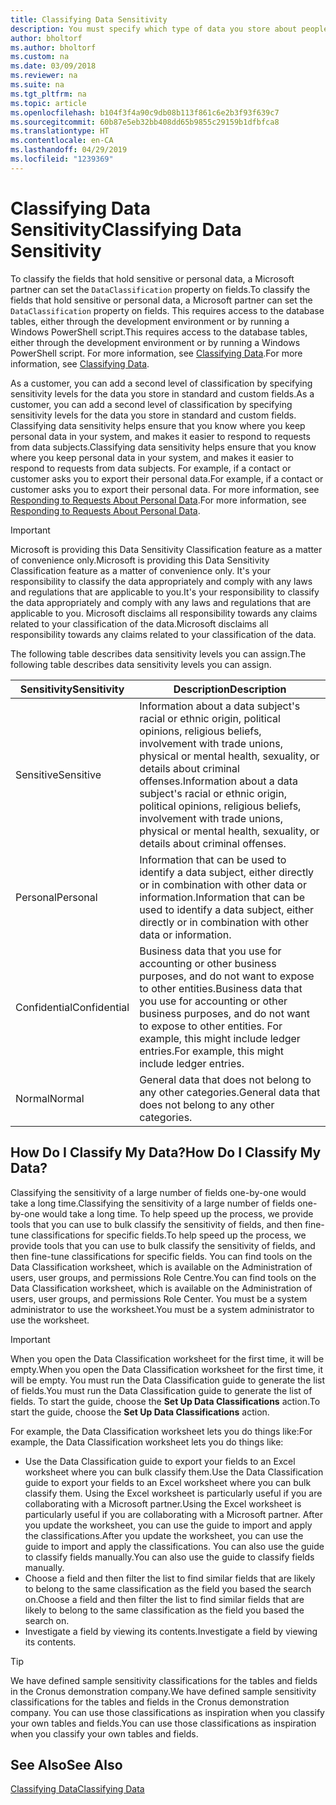 ```yaml
---
title: Classifying Data Sensitivity
description: You must specify which type of data you store about people so that you can respond to data subject requests.
author: bholtorf
ms.author: bholtorf
ms.custom: na
ms.date: 03/09/2018
ms.reviewer: na
ms.suite: na
ms.tgt_pltfrm: na
ms.topic: article
ms.openlocfilehash: b104f3f4a90c9db08b113f861c6e2b3f93f639c7
ms.sourcegitcommit: 60b87e5eb32bb408dd65b9855c29159b1dfbfca8
ms.translationtype: HT
ms.contentlocale: en-CA
ms.lasthandoff: 04/29/2019
ms.locfileid: "1239369"
---
```

# <a name="classifying-data-sensitivity"></a><span data-ttu-id="8552a-103">Classifying Data Sensitivity</span><span class="sxs-lookup"><span data-stu-id="8552a-103">Classifying Data Sensitivity</span></span>
<span data-ttu-id="8552a-104">To classify the fields that hold sensitive or personal data, a Microsoft partner can set the ```DataClassification``` property on fields.</span><span class="sxs-lookup"><span data-stu-id="8552a-104">To classify the fields that hold sensitive or personal data, a Microsoft partner can set the ```DataClassification``` property on fields.</span></span> <span data-ttu-id="8552a-105">This requires access to the database tables, either through the development environment or by running a Windows PowerShell script.</span><span class="sxs-lookup"><span data-stu-id="8552a-105">This requires access to the database tables, either through the development environment or by running a Windows PowerShell script.</span></span> <span data-ttu-id="8552a-106">For more information, see [Classifying Data](https://docs.microsoft.com/en-us/dynamics-nav/classifying-data).</span><span class="sxs-lookup"><span data-stu-id="8552a-106">For more information, see [Classifying Data](https://docs.microsoft.com/en-us/dynamics-nav/classifying-data).</span></span>  

<span data-ttu-id="8552a-107">As a customer, you can add a second level of classification by specifying sensitivity levels for the data you store in standard and custom fields.</span><span class="sxs-lookup"><span data-stu-id="8552a-107">As a customer, you can add a second level of classification by specifying sensitivity levels for the data you store in standard and custom fields.</span></span> <span data-ttu-id="8552a-108">Classifying data sensitivity helps ensure that you know where you keep personal data in your system, and makes it easier to respond to requests from data subjects.</span><span class="sxs-lookup"><span data-stu-id="8552a-108">Classifying data sensitivity helps ensure that you know where you keep personal data in your system, and makes it easier to respond to requests from data subjects.</span></span> <span data-ttu-id="8552a-109">For example, if a contact or customer asks you to export their personal data.</span><span class="sxs-lookup"><span data-stu-id="8552a-109">For example, if a contact or customer asks you to export their personal data.</span></span> <span data-ttu-id="8552a-110">For more information, see [Responding to Requests About Personal Data](admin-responding-to-requests-about-personal-data.md).</span><span class="sxs-lookup"><span data-stu-id="8552a-110">For more information, see [Responding to Requests About Personal Data](admin-responding-to-requests-about-personal-data.md).</span></span>

> [!Important]
> <span data-ttu-id="8552a-111">Microsoft is providing this Data Sensitivity Classification feature as a matter of convenience only.</span><span class="sxs-lookup"><span data-stu-id="8552a-111">Microsoft is providing this Data Sensitivity Classification feature as a matter of convenience only.</span></span> <span data-ttu-id="8552a-112">It's your responsibility to classify the data appropriately and comply with any laws and regulations that are applicable to you.</span><span class="sxs-lookup"><span data-stu-id="8552a-112">It's your responsibility to classify the data appropriately and comply with any laws and regulations that are applicable to you.</span></span> <span data-ttu-id="8552a-113">Microsoft disclaims all responsibility towards any claims related to your classification of the data.</span><span class="sxs-lookup"><span data-stu-id="8552a-113">Microsoft disclaims all responsibility towards any claims related to your classification of the data.</span></span>  

<span data-ttu-id="8552a-114">The following table describes data sensitivity levels you can assign.</span><span class="sxs-lookup"><span data-stu-id="8552a-114">The following table describes data sensitivity levels you can assign.</span></span>

|<span data-ttu-id="8552a-115">Sensitivity</span><span class="sxs-lookup"><span data-stu-id="8552a-115">Sensitivity</span></span>|<span data-ttu-id="8552a-116">Description</span><span class="sxs-lookup"><span data-stu-id="8552a-116">Description</span></span>|
|----|----|
|<span data-ttu-id="8552a-117">Sensitive</span><span class="sxs-lookup"><span data-stu-id="8552a-117">Sensitive</span></span> | <span data-ttu-id="8552a-118">Information about a data subject's racial or ethnic origin, political opinions, religious beliefs, involvement with trade unions, physical or mental health, sexuality, or details about criminal offenses.</span><span class="sxs-lookup"><span data-stu-id="8552a-118">Information about a data subject's racial or ethnic origin, political opinions, religious beliefs, involvement with trade unions, physical or mental health, sexuality, or details about criminal offenses.</span></span> |
|<span data-ttu-id="8552a-119">Personal</span><span class="sxs-lookup"><span data-stu-id="8552a-119">Personal</span></span> | <span data-ttu-id="8552a-120">Information that can be used to identify a data subject, either directly or in combination with other data or information.</span><span class="sxs-lookup"><span data-stu-id="8552a-120">Information that can be used to identify a data subject, either directly or in combination with other data or information.</span></span>|
|<span data-ttu-id="8552a-121">Confidential</span><span class="sxs-lookup"><span data-stu-id="8552a-121">Confidential</span></span> | <span data-ttu-id="8552a-122">Business data that you use for accounting or other business purposes, and do not want to expose to other entities.</span><span class="sxs-lookup"><span data-stu-id="8552a-122">Business data that you use for accounting or other business purposes, and do not want to expose to other entities.</span></span> <span data-ttu-id="8552a-123">For example, this might include ledger entries.</span><span class="sxs-lookup"><span data-stu-id="8552a-123">For example, this might include ledger entries.</span></span>|
|<span data-ttu-id="8552a-124">Normal</span><span class="sxs-lookup"><span data-stu-id="8552a-124">Normal</span></span> | <span data-ttu-id="8552a-125">General data that does not belong to any other categories.</span><span class="sxs-lookup"><span data-stu-id="8552a-125">General data that does not belong to any other categories.</span></span>|

## <a name="how-do-i-classify-my-data"></a><span data-ttu-id="8552a-126">How Do I Classify My Data?</span><span class="sxs-lookup"><span data-stu-id="8552a-126">How Do I Classify My Data?</span></span>
<span data-ttu-id="8552a-127">Classifying the sensitivity of a large number of fields one-by-one would take a long time.</span><span class="sxs-lookup"><span data-stu-id="8552a-127">Classifying the sensitivity of a large number of fields one-by-one would take a long time.</span></span> <span data-ttu-id="8552a-128">To help speed up the process, we provide tools that you can use to bulk classify the sensitivity of fields, and then fine-tune classifications for specific fields.</span><span class="sxs-lookup"><span data-stu-id="8552a-128">To help speed up the process, we provide tools that you can use to bulk classify the sensitivity of fields, and then fine-tune classifications for specific fields.</span></span> <span data-ttu-id="8552a-129">You can find tools on the Data Classification worksheet, which is available on the Administration of users, user groups, and permissions Role Centre.</span><span class="sxs-lookup"><span data-stu-id="8552a-129">You can find tools on the Data Classification worksheet, which is available on the Administration of users, user groups, and permissions Role Center.</span></span> <span data-ttu-id="8552a-130">You must be a system administrator to use the worksheet.</span><span class="sxs-lookup"><span data-stu-id="8552a-130">You must be a system administrator to use the worksheet.</span></span>

> [!Important]
> <span data-ttu-id="8552a-131">When you open the Data Classification worksheet for the first time, it will be empty.</span><span class="sxs-lookup"><span data-stu-id="8552a-131">When you open the Data Classification worksheet for the first time, it will be empty.</span></span> <span data-ttu-id="8552a-132">You must run the Data Classification guide to generate the list of fields.</span><span class="sxs-lookup"><span data-stu-id="8552a-132">You must run the Data Classification guide to generate the list of fields.</span></span> <span data-ttu-id="8552a-133">To start the guide, choose the **Set Up Data Classifications** action.</span><span class="sxs-lookup"><span data-stu-id="8552a-133">To start the guide, choose the **Set Up Data Classifications** action.</span></span>

<span data-ttu-id="8552a-134">For example, the Data Classification worksheet lets you do things like:</span><span class="sxs-lookup"><span data-stu-id="8552a-134">For example, the Data Classification worksheet lets you do things like:</span></span>  

* <span data-ttu-id="8552a-135">Use the Data Classification guide to export your fields to an Excel worksheet where you can bulk classify them.</span><span class="sxs-lookup"><span data-stu-id="8552a-135">Use the Data Classification guide to export your fields to an Excel worksheet where you can bulk classify them.</span></span> <span data-ttu-id="8552a-136">Using the Excel worksheet is particularly useful if you are collaborating with a Microsoft partner.</span><span class="sxs-lookup"><span data-stu-id="8552a-136">Using the Excel worksheet is particularly useful if you are collaborating with a Microsoft partner.</span></span> <span data-ttu-id="8552a-137">After you update the worksheet, you can use the guide to import and apply the classifications.</span><span class="sxs-lookup"><span data-stu-id="8552a-137">After you update the worksheet, you can use the guide to import and apply the classifications.</span></span> <span data-ttu-id="8552a-138">You can also use the guide to classify fields manually.</span><span class="sxs-lookup"><span data-stu-id="8552a-138">You can also use the guide to classify fields manually.</span></span>  
* <span data-ttu-id="8552a-139">Choose a field and then filter the list to find similar fields that are likely to belong to the same classification as the field you based the search on.</span><span class="sxs-lookup"><span data-stu-id="8552a-139">Choose a field and then filter the list to find similar fields that are likely to belong to the same classification as the field you based the search on.</span></span>  
* <span data-ttu-id="8552a-140">Investigate a field by viewing its contents.</span><span class="sxs-lookup"><span data-stu-id="8552a-140">Investigate a field by viewing its contents.</span></span>  

> [!Tip]
> <span data-ttu-id="8552a-141">We have defined sample sensitivity classifications for the tables and fields in the Cronus demonstration company.</span><span class="sxs-lookup"><span data-stu-id="8552a-141">We have defined sample sensitivity classifications for the tables and fields in the Cronus demonstration company.</span></span> <span data-ttu-id="8552a-142">You can use those classifications as inspiration when you classify your own tables and fields.</span><span class="sxs-lookup"><span data-stu-id="8552a-142">You can use those classifications as inspiration when you classify your own tables and fields.</span></span>

## <a name="see-also"></a><span data-ttu-id="8552a-143">See Also</span><span class="sxs-lookup"><span data-stu-id="8552a-143">See Also</span></span>
[<span data-ttu-id="8552a-144">Classifying Data</span><span class="sxs-lookup"><span data-stu-id="8552a-144">Classifying Data</span></span>](https://docs.microsoft.com/en-us/dynamics-nav/classifying-data)  
